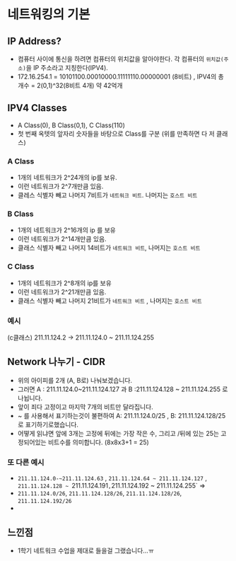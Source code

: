 # 네트워킹의 기본
## IP Address?
- 컴퓨터 사이에 통신을 하려면 컴퓨터의 위치값을 알아야한다. 각 컴퓨터의 `위치값(주소)`을 IP 주소라고 지칭한다(IPV4).
- 172.16.254.1 = 10101100.00010000.11111110.00000001 (8비트) , IPV4의 총 개수 = 2(0,1)^32(8비트 4개) 약 42억개
## IPV4 Classes
- A Class(0), B Class(0,1), C Class(110)
- 첫 번째 옥텟의 앞자리 숫자들을 바탕으로 Class를 구분 (위를 만족하면 다 저 클래스)

### A Class
- 1개의 네트워크가 2^24개의 ip를 보유. 
- 이런 네트워크가 2^7개만큼 있음.
- 클레스 식별자 빼고 나머지 7비트가 `네트워크 비트`. 나머지는 `호스트 비트`

### B Class
- 1개의 네트워크가 2^16개의 ip 를 보유
- 이런 네트워크가 2^14개만큼 있음.
- 클래스 식별자 빼고 나머지 14비트가 `네트워크 비트`, 나머지는 `호스트 비트`

### C Class
- 1개의 네트워크가 2^8개의 ip를 보유
- 이런 네트워크가 2^21개만큼 있음.
- 클래스 식별자 빼고 나머지 21비트가 `네트워크 비트` , 나머지는 `호스트 비트`

### 예시
(c클래스) 211.11.124.2 -> 211.11.124.0 ~ 211.11.124.255 

## Network 나누기 - CIDR
- 위의 아이피를 2개 (A, B로) 나눠보겠습니다.
- 그러면 A : 211.11.124.0~211.11.124.127 과 B :211.11.124.128 ~ 211.11.124.255 로 나뉩니다.
- 앞이 죄다 고정이고 마지막 7개의 비트만 달라집니다.
- ~ 를 사용해서 표기하는것이 불편하여 A:  211.11.124.0/25 , B:  211.11.124.128/25 로 표기하기로했습니다.
- 어떻게 읽냐면 앞에 3개는 고정에 뒤에는 가장 작은 수, 그리고 /뒤에 있는 25는 고정되어있는 비트수를 의미합니다. (8x8x3+1 = 25)

### 또 다른 예시
- `211.11.124.0-~211.11.124.63` , `211.11.124.64 ~ 211.11.124.127` , `211.11.124.128 ~ `211.11.124.191` , `211.11.124.192 ~ 211.11.124.255` => 
- `211.11.124.0/26`, `211.11.124.128/26`, `211.11.124.128/26`, `211.11.124.192/26`
- 
## 느낀점
- 1학기 네트워크 수업을 제대로 들을걸 그랬습니다...ㅠ
